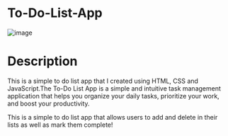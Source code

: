 # To-Do-List-App

![image](https://github.com/petboa/To-Do-List-App/assets/112291489/ba4bf9d3-8d2b-46e9-8ca4-75375e632905)

# Description
This is a simple to do list app that I created using HTML, CSS and JavaScript.The To-Do List App is a simple and intuitive task management application that helps you organize your daily tasks, prioritize your work, and boost your productivity.

This is a simple to do list app that allows users to add and delete in their lists as well as mark them complete!

